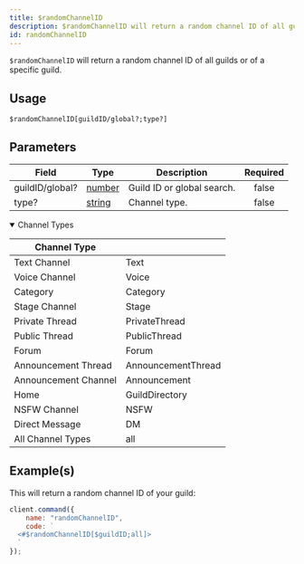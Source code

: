```yaml
---
title: $randomChannelID
description: $randomChannelID will return a random channel ID of all guilds or of a specific guild.
id: randomChannelID
---
```


`$randomChannelID` will return a random channel ID of all guilds or of a specific guild.

## Usage

```aoi
$randomChannelID[guildID/global?;type?]
```

## Parameters

| Field           | Type                                                                                              | Description                | Required |
| --------------- | ------------------------------------------------------------------------------------------------- | -------------------------- | :------: |
| guildID/global? | [number](https://developer.mozilla.org/en-US/docs/Web/JavaScript/Reference/Global_Objects/Number) | Guild ID or global search. |  false   |
| type?           | [string](https://developer.mozilla.org/en-US/docs/Web/JavaScript/Reference/Global_Objects/String) | Channel type.              |  false   |

<details open>
  <summary>Channel Types</summary>
    <table>
      <thead>
        <tr>
          <th>Channel Type</th>
          <th></th>
        </tr>
      </thead>
      <tbody>
        <tr>
          <td>Text Channel</td>
          <td>Text</td>
        </tr>
        <tr>
          <td>Voice Channel</td>
          <td>Voice</td>
        </tr>
        <tr>
          <td>Category</td>
          <td>Category</td>
        </tr>
        <tr>
          <td>Stage Channel</td>
          <td>Stage</td>
        </tr>
        <tr>
          <td>Private Thread</td>
          <td>PrivateThread</td>
        </tr>
        <tr>
          <td>Public Thread</td>
          <td>PublicThread</td>
        </tr>
        <tr>
          <td>Forum</td>
          <td>Forum</td>
        </tr>
        <tr>
          <td>Announcement Thread</td>
          <td>AnnouncementThread</td>
        </tr>
        <tr>
          <td>Announcement Channel</td>
          <td>Announcement</td>
        </tr>
        <tr>
          <td>Home</td>
          <td>GuildDirectory</td>
        </tr>
        <tr>
          <td>NSFW Channel</td>
          <td>NSFW</td>
        </tr>
        <tr>
          <td>Direct Message</td>
          <td>DM</td>
        </tr>
        <tr>
          <td>All Channel Types</td>
          <td>all</td>
        </tr>
      </tbody>
    </table>
</details>

## Example(s)

This will return a random channel ID of your guild:

```javascript
client.command({
    name: "randomChannelID",
    code: `
  <#$randomChannelID[$guildID;all]>
  `
});
```
